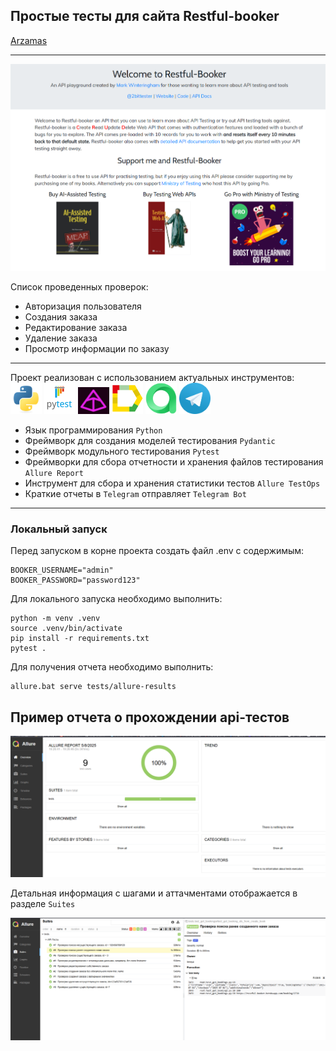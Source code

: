 ## Простые тесты для сайта Restful-booker

[Arzamas](https://restful-booker.herokuapp.com/)

---
 
<img src="media/images/booker.png">


Список проведенных проверок:
- Авторизация пользователя
- Создания заказа
- Редактирование заказа
- Удаление заказа
- Просмотр информации по заказу

---

Проект реализован с использованием актуальных инструментов:  
 <img src="media/icons/python.svg" width="50">  <img src="media/icons/pytest.png" width="50"> <img src="media/icons/pydantic.png" width="50">  <img src="media/icons/allure_report.png" width="50"> <img src="media/icons/allure_testops.png" width="50"> <img src="media/icons/tg.png" width="50">  


- Язык программирования `Python`
- Фреймворк для создания моделей тестирования `Pydantic`
- Фреймворк модульного тестирования `Pytest`
- Фреймворки для сбора отчетности и хранения файлов тестирования `Allure Report`
- Инструмент для сбора и хранения статистики тестов `Allure TestOps`
- Краткие отчеты в `Telegram` отправляет `Telegram Bot`

---

### Локальный запуск
Перед запуском в корне проекта создать файл .env с содержимым:
```
BOOKER_USERNAME="admin"
BOOKER_PASSWORD="password123"
```

Для локального запуска необходимо выполнить:
```
python -m venv .venv
source .venv/bin/activate
pip install -r requirements.txt
pytest .
```
Для получения отчета необходимо выполнить:
```
allure.bat serve tests/allure-results
```

## Пример отчета о прохождении api-тестов

<img src="media/images/allure_2.png">

Детальная информация с шагами и аттачментами отображается в разделе `Suites`

<img src="media/images/allure_1.png">








